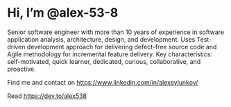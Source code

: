 # Hi, I’m @alex-53-8

Senior software engineer with more than 10 years of experience in software application analysis, architecture, design, and development. Uses Test-driven development approach for delivering defect-free source code and Agile methodology for incremental feature delivery. Key characteristics: self-motivated, quick learner, dedicated, curious, collaborative, and proactive.

Find me and contact on https://www.linkedin.com/in/alexeylunkov/

Read https://dev.to/alex538
